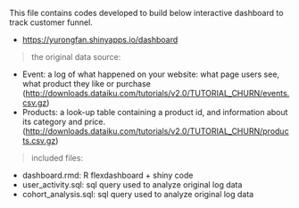 This file contains codes developed to build below interactive dashboard to track customer funnel.
* https://yurongfan.shinyapps.io/dashboard


>the original data source: 
* Event: a log of what happened on your website: what page users see, what product they like or purchase
(http://downloads.dataiku.com/tutorials/v2.0/TUTORIAL_CHURN/events.csv.gz)
* Products: a look-up table containing a product id, and information about its category and price. 
(http://downloads.dataiku.com/tutorials/v2.0/TUTORIAL_CHURN/products.csv.gz)


>included files:
  * dashboard.rmd: R flexdashboard + shiny code
  * user_activity.sql: sql query used to analyze original log data 
  * cohort_analysis.sql: sql query used to analyze original log data 
